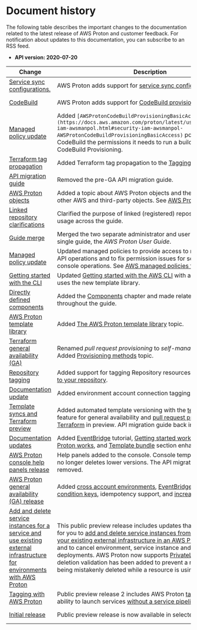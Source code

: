 # Document history<a name="doc-history"></a>

The following table describes the important changes to the documentation related to the latest release of AWS Proton and customer feedback\. For notification about updates to this documentation, you can subscribe to an RSS feed\.
+ **API version: 2020\-07\-20**

| Change | Description | Date | 
| --- |--- |--- |
| [Service sync configurations\.](#doc-history) | AWS Proton adds support for [service sync configurations](https://docs.aws.amazon.com/proton/latest/userguide/ag-service-sync-configs.html)\. | March 31, 2023 | 
| [CodeBuild](#doc-history) | AWS Proton adds support for [CodeBuild provisioning](https://docs.aws.amazon.com/proton/latest/userguide/ag-infrastructure-tmp-files-codebuild.html)\. | November 16, 2022 | 
| [Managed policy update](#doc-history) | Added `[AWSProtonCodeBuildProvisioningBasicAccess](https://docs.aws.amazon.com/proton/latest/userguide/security-iam-awsmanpol.html#security-iam-awsmanpol-AWSProtonCodeBuildProvisioningBasicAccess)` policy that gives CodeBuild the permissions it needs to run a build for AWS Proton CodeBuild Provisioning\. | November 11, 2022 | 
| [Terraform tag propagation](#doc-history) | Added Terraform tag propagation to the [Tagging](resources.html) chapter\. | September 16, 2022 | 
| [API migration guide](#doc-history) | Removed the pre\-GA API migration guide\. | August 12, 2022 | 
| [AWS Proton objects](#doc-history) | Added a topic about AWS Proton objects and their relationship to other AWS and third\-party objects\. See [AWS Proton objects](ag-works-objects.html)\. | July 29, 2022 | 
| [Linked repository clarifications](#doc-history) | Clarified the purpose of linked \(registered\) repositories and their usage across the guide\. | July 18, 2022 | 
| [Guide merge](#doc-history) | Merged the two separate administrator and user guides into a single guide, the *AWS Proton User Guide*\. | June 30, 2022 | 
| [Managed policy update](#doc-history) | Updated managed policies to provide access to new AWS Proton API operations and to fix permission issues for some AWS Proton console operations\. See [AWS managed policies for AWS Proton](security-iam-awsmanpol.html)\. | June 20, 2022 | 
| [Getting started with the CLI](#doc-history) | Updated [Getting started with the AWS CLI](ag-getting-started-cli.html) with a new tutorial that uses the new template library\. | June 14, 2022 | 
| [Directly defined components](#doc-history) | Added the [Components](ag-components.html) chapter and made related modifications throughout the guide\. | June 1, 2022 | 
| [AWS Proton template library](#doc-history) | Added [The AWS Proton template library](ag-getting-started-templates.html) topic\. | May 6, 2022 | 
| [Terraform general availability \(GA\)](#doc-history) | Renamed *pull request provisioning* to *self\-managed provisioning*\. Added [Provisioning methods](ag-works-prov-methods.html) topic\. | March 23, 2022 | 
| [Repository tagging](#doc-history) | Added support for tagging Repository resources\. See [Create a link to your repository](ag-create-repo.html)\. | March 23, 2022 | 
| [Documentation update](#doc-history) | Added environment account connection tagging\. | November 26, 2021 | 
| [Template syncs and Terraform preview](#doc-history) | Added automated template versioning with the [template sync](ag-template-sync-configs.html) feature for general availability and [pull request provisioning with Terraform](ag-infrastructure-tmp-files.html) in preview\. API migration guide back in\. | November 24, 2021 | 
| [Documentation updates](#doc-history) | Added [EventBridge](event-tutorial-sns.html) tutorial, [Getting started workflow](ag-admin-workflow.html), [How AWS Proton works](ag-works.html), and [Template bundle](ag-template-authoring.html#ag-template-bundles) section enhancements\. | September 17, 2021 | 
| [AWS Proton console help panels release](#doc-history) | Help panels added to the console\. Console template version delete no longer deletes lower versions\. The API migration guide has been removed\. | September 8, 2021 | 
| [AWS Proton general availability \(GA\) release](#doc-history) | Added [cross account environments](ag-env-account-connections.html), [EventBridge monitoring](monitoring.html), [IAM condition keys](security_iam_service-with-iam.html), idempotency support, and [increased quotas](ag-limits.html)\. | June 9, 2021 | 
| [Add and delete service instances for a service and use existing external infrastructure for environments with AWS Proton](#doc-history) | This public preview release includes updates that make it possible for you to [add and delete service instances from a service](ag-svc-update.html), to [use your existing external infrastructure in an AWS Proton environment](template-create.html) and to cancel environment, service instance and pipeline deployments\. AWS Proton now supports [PrivateLink](infrastructure-security.html)\. An additional deletion validation has been added to prevent a minor version from being mistakenly deleted while a resource is using it\. | April 27, 2021 | 
| [Tagging with AWS Proton](#doc-history) | Public preview release 2 includes AWS Proton [tagging](resources.html) and the ability to launch services [without a service pipeline](ag-create-svc.html)\. | March 5, 2021 | 
| [Initial release](#doc-history) | Public preview release is now available in selected regions\. | December 1, 2020 | 